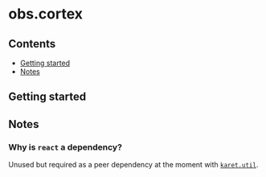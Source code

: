 
# obs.cortex

## Contents

  - [Getting started](#getting-started)
  - [Notes](#notes)

## Getting started

## Notes

### Why is `react` a dependency?

Unused but required as a peer dependency at the moment with [`karet.util`][karet.util].

[karet.util]: https://github.com/calmm-js/karet.util

